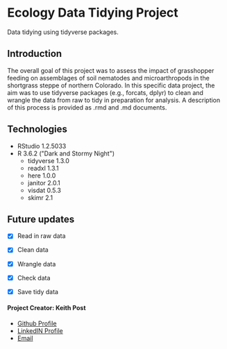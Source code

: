 # **Ecology Data Tidying Project**
Data tidying using tidyverse packages.

## Introduction
The overall goal of this project was to assess the impact of grasshopper feeding on assemblages of soil nematodes and microarthropods in the shortgrass steppe of northern Colorado. In this specific data project, the aim was to use tidyverse packages (e.g., forcats, dplyr) to clean and wrangle the data from raw to tidy in preparation for analysis. A description of this process is provided as .rmd and .md documents.

## Technologies
* RStudio 1.2.5033
* R 3.6.2 ("Dark and Stormy Night")
  + tidyverse 1.3.0
  + readxl 1.3.1
  + here 1.0.0
  + janitor 2.0.1
  + visdat 0.5.3
  + skimr 2.1

  
## Future updates
- [x] Read in raw data
- [x] Clean data
- [x] Wrangle data
- [x] Check data
- [x] Save tidy data


#### **Project Creator: Keith Post**
+ [Github Profile](https://github.com/kpost34) 
+ [LinkedIN Profile](https://www.linkedin.com/in/keith-post/)
+ [Email](mailto:keithhpost@gmail.com)